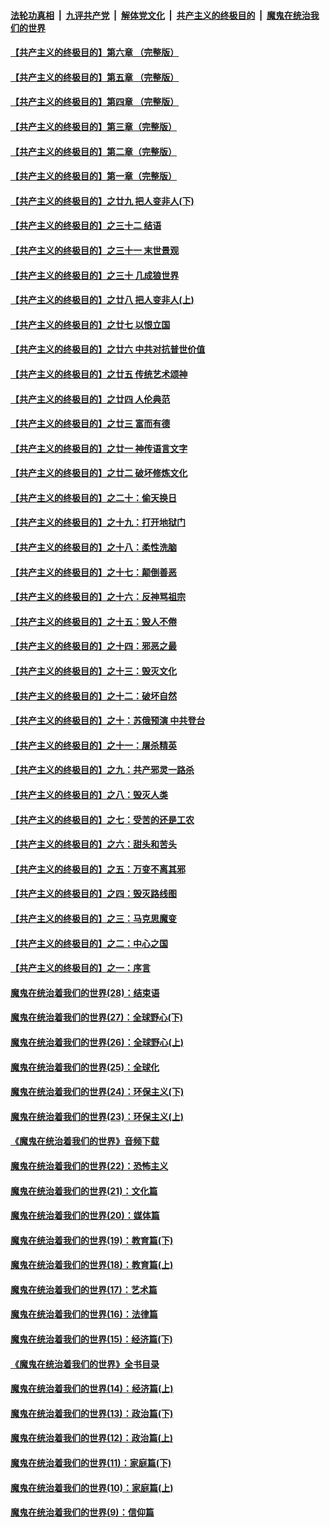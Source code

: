 ####  [法轮功真相](../../../../basic/blob/master/README.md?t=06260902) &nbsp;|&nbsp; [九评共产党](../../../../9ping.md/blob/master/README.md?t=06260902) &nbsp;|&nbsp; [解体党文化](../../../../jtdwh.md/blob/master/README.md?t=06260902)  &nbsp;|&nbsp; [共产主义的终极目的](../../../../gczydzjmd.md/blob/master/README.md?t=06260902) &nbsp;|&nbsp; [魔鬼在统治我们的世界](../../../../mgztzwmdsj.md/blob/master/README.md?t=06260902) 

#### [【共产主义的终极目的】第六章 （完整版）](../pages/nsc422/n11428913.md?t=06260902) 

#### [【共产主义的终极目的】第五章 （完整版）](../pages/nsc422/n11428912.md?t=06260902) 

#### [【共产主义的终极目的】第四章 （完整版）](../pages/nsc422/n11428907.md?t=06260902) 

#### [【共产主义的终极目的】第三章（完整版）](../pages/nsc422/n11428848.md?t=06260902) 

#### [【共产主义的终极目的】第二章（完整版）](../pages/nsc422/n11428831.md?t=06260902) 

#### [【共产主义的终极目的】第一章（完整版）](../pages/nsc422/n11417651.md?t=06260902) 

#### [【共产主义的终极目的】之廿九 把人变非人(下)](../pages/nsc422/n11344140.md?t=06260902) 

#### [【共产主义的终极目的】之三十二 结语](../pages/nsc422/n11360535.md?t=06260902) 

#### [【共产主义的终极目的】之三十一 末世景观](../pages/nsc422/n11351129.md?t=06260902) 

#### [【共产主义的终极目的】之三十 几成狼世界](../pages/nsc422/n11348280.md?t=06260902) 

#### [【共产主义的终极目的】之廿八 把人变非人(上)](../pages/nsc422/n11340492.md?t=06260902) 

#### [【共产主义的终极目的】之廿七 以恨立国](../pages/nsc422/n11336944.md?t=06260902) 

#### [【共产主义的终极目的】之廿六 中共对抗普世价值](../pages/nsc422/n11324785.md?t=06260902) 

#### [【共产主义的终极目的】之廿五 传统艺术颂神](../pages/nsc422/n11296396.md?t=06260902) 

#### [【共产主义的终极目的】之廿四 人伦典范](../pages/nsc422/n11296397.md?t=06260902) 

#### [【共产主义的终极目的】之廿三 富而有德](../pages/nsc422/n11283598.md?t=06260902) 

#### [【共产主义的终极目的】之廿一 神传语言文字](../pages/nsc422/n11263265.md?t=06260902) 

#### [【共产主义的终极目的】之廿二 破坏修炼文化](../pages/nsc422/n11245728.md?t=06260902) 

#### [【共产主义的终极目的】之二十：偷天换日](../pages/nsc422/n11238846.md?t=06260902) 

#### [【共产主义的终极目的】之十九：打开地狱门](../pages/nsc422/n11206376.md?t=06260902) 

#### [【共产主义的终极目的】之十八：柔性洗脑](../pages/nsc422/n11199994.md?t=06260902) 

#### [【共产主义的终极目的】之十七：颠倒善恶](../pages/nsc422/n11179782.md?t=06260902) 

#### [【共产主义的终极目的】之十六：反神骂祖宗](../pages/nsc422/n11166798.md?t=06260902) 

#### [【共产主义的终极目的】之十五：毁人不倦](../pages/nsc422/n11166792.md?t=06260902) 

#### [【共产主义的终极目的】之十四：邪恶之最](../pages/nsc422/n11150249.md?t=06260902) 

#### [【共产主义的终极目的】之十三：毁灭文化](../pages/nsc422/n11135227.md?t=06260902) 

#### [【共产主义的终极目的】之十二：破坏自然](../pages/nsc422/n11135214.md?t=06260902) 

#### [【共产主义的终极目的】之十：苏俄预演 中共登台](../pages/nsc422/n11118424.md?t=06260902) 

#### [【共产主义的终极目的】之十一：屠杀精英](../pages/nsc422/n11118442.md?t=06260902) 

#### [【共产主义的终极目的】之九：共产邪灵一路杀](../pages/nsc422/n11114139.md?t=06260902) 

#### [【共产主义的终极目的】之八：毁灭人类](../pages/nsc422/n11108503.md?t=06260902) 

#### [【共产主义的终极目的】之七：受苦的还是工农](../pages/nsc422/n11101809.md?t=06260902) 

#### [【共产主义的终极目的】之六：甜头和苦头](../pages/nsc422/n11096971.md?t=06260902) 

#### [【共产主义的终极目的】之五：万变不离其邪](../pages/nsc422/n11091285.md?t=06260902) 

#### [【共产主义的终极目的】之四：毁灭路线图](../pages/nsc422/n11086284.md?t=06260902) 

#### [【共产主义的终极目的】之三：马克思魔变](../pages/nsc422/n11061941.md?t=06260902) 

#### [【共产主义的终极目的】之二：中心之国](../pages/nsc422/n11047728.md?t=06260902) 

#### [【共产主义的终极目的】之一：序言](../pages/nsc422/n11086077.md?t=06260902) 

#### [魔鬼在统治着我们的世界(28)：结束语](../pages/nsc422/n10936246.md?t=06260902) 

#### [魔鬼在统治着我们的世界(27)：全球野心(下)](../pages/nsc422/n10928319.md?t=06260902) 

#### [魔鬼在统治着我们的世界(26)：全球野心(上)](../pages/nsc422/n10900318.md?t=06260902) 

#### [魔鬼在统治着我们的世界(25)：全球化](../pages/nsc422/n10788205.md?t=06260902) 

#### [魔鬼在统治着我们的世界(24)：环保主义(下)](../pages/nsc422/n10695307.md?t=06260902) 

#### [魔鬼在统治着我们的世界(23)：环保主义(上)](../pages/nsc422/n10688613.md?t=06260902) 

#### [《魔鬼在统治着我们的世界》音频下载](../pages/nsc422/n10635553.md?t=06260902) 

#### [魔鬼在统治着我们的世界(22)：恐怖主义](../pages/nsc422/n10614727.md?t=06260902) 

#### [魔鬼在统治着我们的世界(21)：文化篇](../pages/nsc422/n10597706.md?t=06260902) 

#### [魔鬼在统治着我们的世界(20)：媒体篇](../pages/nsc422/n10586579.md?t=06260902) 

#### [魔鬼在统治着我们的世界(19)：教育篇(下)](../pages/nsc422/n10564808.md?t=06260902) 

#### [魔鬼在统治着我们的世界(18)：教育篇(上)](../pages/nsc422/n10526970.md?t=06260902) 

#### [魔鬼在统治着我们的世界(17)：艺术篇](../pages/nsc422/n10499093.md?t=06260902) 

#### [魔鬼在统治着我们的世界(16)：法律篇](../pages/nsc422/n10485969.md?t=06260902) 

#### [魔鬼在统治着我们的世界(15)：经济篇(下)](../pages/nsc422/n10469975.md?t=06260902) 

#### [《魔鬼在统治着我们的世界》全书目录](../pages/nsc422/n10464261.md?t=06260902) 

#### [魔鬼在统治着我们的世界(14)：经济篇(上)](../pages/nsc422/n10457370.md?t=06260902) 

#### [魔鬼在统治着我们的世界(13)：政治篇(下)](../pages/nsc422/n10448270.md?t=06260902) 

#### [魔鬼在统治着我们的世界(12)：政治篇(上)](../pages/nsc422/n10444576.md?t=06260902) 

#### [魔鬼在统治着我们的世界(11)：家庭篇(下)](../pages/nsc422/n10440961.md?t=06260902) 

#### [魔鬼在统治着我们的世界(10)：家庭篇(上)](../pages/nsc422/n10435448.md?t=06260902) 

#### [魔鬼在统治着我们的世界(9)：信仰篇](../pages/nsc422/n10432159.md?t=06260902) 

